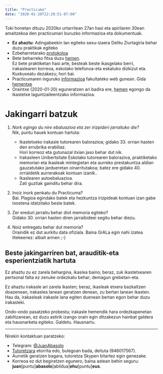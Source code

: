 ```yaml
---
title: "Practicuma"
date: "2020-01-20T22:20:51-07:00"
---
```


Toki honetan dituzu 2020ko urtarrilean 27an hasi eta apirilaren 30ean amaitzekoa den practicumari buruzko informazioa eta dokumentuak.

+ **Ez ahaztu**: Adingabeekin lan egiteko sexu-izaera Delitu Ziurtagiria behar duzu praktikak egiteko
+ Ezbeharretarako [protokoloa](https://www.ehu.eus/eu/web/kontratazioa/ehu-ikasle-asegurua)
+ Bete beharreko fitxa duzu [hemen](https://forms.gle/K8pkGdKGBsgrs7Q6A).  
  Ez bete praktiketan hasi arte, besteak beste ikasgelako berri, irakaslearen korreoa, eskolako telefonoa-eta eskatuko dizkizut eta. Kuxkuxeatu dezakezu; hori bai.
+ Practicumaren inguruko [informazioa](https://www.ehu.eus/eu/web/bilboko-hezkuntza-fakultatea/practicum) fakultateko web gunean. Gida [hementxe](https://www.ehu.eus/documents/2955630/12276029/Gida+PIII_HH-LH_2019-20+eusk.pdf/4558be39-f43f-2cc7-5a71-aca91bbbc0c1)
+ Oraintxe (2020-01-20) eguneratzen ari badira ere, [hemen](https://www.ehu.eus/eu/web/bilboko-hezkuntza-fakultatea/practicum-haur-hezkuntzako-eta-lehen-hezkuntzako-graduak-ikastetxe-laguntzaileentzako-informazioa) egongo da ikastetxe laguntzaileentzako informazioa.

# Jakingarri batzuk

1. *Nork egingo du nire ebaluazioa eta zer irizpideri jarraituko die?*  
   Nik, puntu hauek kontuan hartuta:  
    - Ikastetxeko irakasle tutorearen balorazioa; gidako 33. orrian hasten den errubrika erabiliaz.  
        Hori korreoz eta gutunazal itxian jaso behar dut nik.
    - Irakasleen Unibertsitate Eskolako tutorearen balorazioa, praktiketako memorian eta ikasleak mintegietan eta aurreko prestakuntza aldian gauzatutako jardueretan oinarritutakoa; batez ere gidako 40. orrialdetik aurrerakoak kontuan izanik..
    - Ikaslearen autoebaluazioa.  
   Zati guztiak gainditu behar dira.
2. Inoiz inork penkatu du Practicuma?  
   Bai. Plagioa egindako batek eta hezkuntza irizpideak kontuan izan gabe txostena idatzitako beste batek.
3. Zer ereduri jarraitu behar diot memoria egiteko?  
    Gidako 30. orrian hasten diren jarraibideei segitu behar diezu.

4. Noiz entregatu behar dut memoria?  
    Oraindik ez dut aurkitu data ofiziala. Baina GrALa egin nahi izatea litekeenez: albait arinen ;-)
    
## Beste jakingarriren bat, arauditik-eta esperientziatik hartuta

Ez ahaztu zu ez zarela behargina, ikaslea baino; beraz, zuk ikastetxearen pertsonal falta ez zenuke ordezkatu behar; demagun grebetan-eta.

Ez ahaztu irakasle ari zarela ikasten; beraz, ikasleak etxera bazkaltzen doazenean, irakaslea lanean geratzen denean, zu bertan lanean ikasten. Hau da, irakasleak irakasle lana egiten duenean bertan egon behar duzu irakasleki.
   
Ondo-ondo pasatzeko probestu; irakasle hemendik hara ordezkapenetan zabiltzanean, ez duzu astirik izango orain egin ditzakezun hainbat galdera eta hausnarketa egiteko. Galdetu. Hausnartu.

---

Nirekin kontaktuan paratzeko:

* Telegram: [@JuanAbasolo](http://t.me/JuanAbasolo)
* [Tutoretzara](https://labur.eus/JAbasolo-tutoretzak) etorrita edo, bulegoan bada, deituta (946017567).
* Aurretik geratzen bagara, tutoretza Skypen bitartez egin genezake.
* Korreoa ez dut begiratzen egunero, baina astean behin seguru: **juan**[puntu]**abasolo**[abildua]**ehu**[puntu]**eus**.
